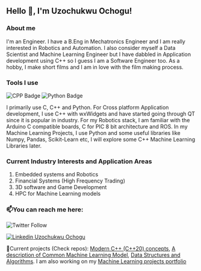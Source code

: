 <!--
**uzoochogu/uzoochogu** is a ✨ _special_ ✨ repository because its `README.md` (this file) appears on your GitHub profile.

Here are some ideas to get you started:

- 🔭 I’m currently working on ...
- 🌱 I’m currently learning ...
- 👯 I’m looking to collaborate on ...
- 🤔 I’m looking for help with ...
- 💬 Ask me about ...
- 📫 How to reach me: ...
- 😄 Pronouns: ...
- ⚡ Fun fact: ...
-->

## Hello 👋, I'm Uzochukwu Ochogu!

### About me
I'm an Engineer. I have a B.Eng in Mechatronics Engineer and I am really interested in Robotics and Automation. I also consider myself a Data Scientist and Machine Learning Engineer but I have dabbled in Application development using C++ so I guess I am a Software Engineer too. As a hobby, I make short films and I am in love with the film making process.


### Tools I use
![CPP Badge](https://img.shields.io/badge/C++-blue.svg?style=flat&logo=c%2B%2B) ![Python Badge](https://img.shields.io/badge/-Python-yellow?logo=Python&style=flat)

I primarily use C, C++ and Python. For Cross platform Application development, I use C++ with wxWidgets and have started going through QT since it is popular in industry.
For my Robotics stack, I am familiar with the Arduino C compatible boards, C for PIC 8 bit architecture and ROS.
In my Machine Learning Projects, I use Python and some useful libraries like Numpy, Pandas, Scikit-Learn etc, I will explore some C++ Machine Learning Libraries later.

### Current Industry Interests and Application Areas
1. Embedded systems and Robotics
2. Financial Systems (High Frequency Trading)
3. 3D software and Game Development
3. HPC for Machine Learning models

### 📫You can reach me here:

![Twitter Follow](https://img.shields.io/twitter/follow/uzo_ochogu?label=%40uzo_ochogu&style=social) 
<!-- https://twitter.com/uzo_ochogu -->
[![Linkedin](https://i.stack.imgur.com/gVE0j.png) Uzochukwu Ochogu](https://www.linkedin.com/in/uzochukwu-ochogu-chibueze)


 🔭Current projects (Check repos): [Modern C++ (C++20) concepts](https://github.com/uzoochogu/Console-Apps-with-cpp/tree/master/modern-cpp-concepts), [A description of Common Machine Learning Model](https://github.com/uzoochogu/Machine-Learning-Projects), [Data Structures and Algorithms](https://github.com/uzoochogu/Console-Apps-with-cpp/tree/master/Data-Structures-and-Algorithms). I am also working on my [Machine Learning projects portfolio](https://uzoochogu.github.io/Machine-Learning-Projects/)

